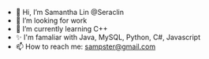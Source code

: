 - 👋 Hi, I’m Samantha Lin @Seraclin
- 👀 I’m looking for work
- 🌱 I’m currently learning C++
- ✨ I'm famaliar with Java, MySQL, Python, C#, Javascript
- 📫 How to reach me: sampster@gmail.com
<!---
Seraclin/Seraclin is a  special ✨ repository because its `README.md` (this file) appears on your GitHub profile.
You can click the Preview link to take a look at your changes.
--->
